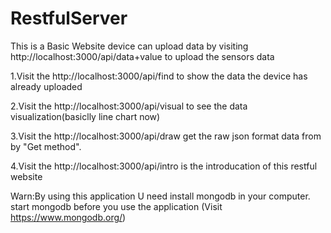 # RestfulServer
This is a Basic  Website 
device can upload data by visiting http://localhost:3000/api/data+value to upload the sensors data

1.Visit the http://localhost:3000/api/find to show the data the device has already uploaded

2.Visit the http://localhost:3000/api/visual to see the data visualization(basiclly line chart now)

3.Visit the http://localhost:3000/api/draw get the raw json format data from by "Get method".

4.Visit the http://localhost:3000/api/intro is the introducation of this restful website

Warn:By using this application U need install mongodb in your computer. 
start mongodb before you use the application (Visit https://www.mongodb.org/)
